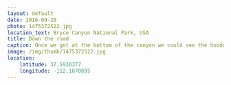 ```yaml
---
layout: default
date: 2016-09-28
photo: 1475372522.jpg
location_text: Bryce Canyon National Park, USA
title: Down the road
caption: Once we got at the bottom of the canyon we could see the hoodoos from a different angle. They are still very impressive and look like a giant wall.
image: /img/thumb/1475372522.jpg
location:
    latitude: 37.5930377
    longitude: -112.1870895
---
```

